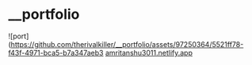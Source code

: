 # __portfolio
![port](https://github.com/therivalkiller/__portfolio/assets/97250364/5521ff78-f43f-4971-bca5-b7a347aeb3
[amritanshu3011.netlify.app](amritanshu3011.netlify.app)
